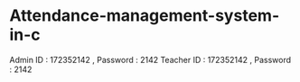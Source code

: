 # Attendance-management-system-in-c

Admin ID : 172352142   , Password : 2142
Teacher ID : 172352142 , Password : 2142


